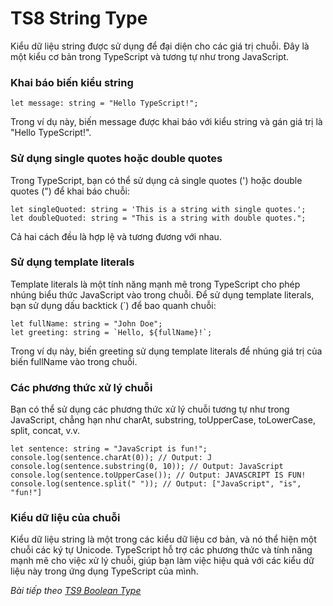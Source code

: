 # TS8 String Type

Kiểu dữ liệu string được sử dụng để đại diện cho các giá trị chuỗi. Đây là một kiểu cơ bản trong TypeScript và tương tự như trong JavaScript.

### Khai báo biến kiểu string

```
let message: string = "Hello TypeScript!";
```

Trong ví dụ này, biến message được khai báo với kiểu string và gán giá trị là "Hello TypeScript!".

### Sử dụng single quotes hoặc double quotes

Trong TypeScript, bạn có thể sử dụng cả single quotes (') hoặc double quotes (") để khai báo chuỗi:

```
let singleQuoted: string = 'This is a string with single quotes.';
let doubleQuoted: string = "This is a string with double quotes.";
```

Cả hai cách đều là hợp lệ và tương đương với nhau.

### Sử dụng template literals

Template literals là một tính năng mạnh mẽ trong TypeScript cho phép nhúng biểu thức JavaScript vào trong chuỗi. Để sử dụng template literals, bạn sử dụng dấu backtick (`) để bao quanh chuỗi:

```
let fullName: string = "John Doe";
let greeting: string = `Hello, ${fullName}!`;
```

Trong ví dụ này, biến greeting sử dụng template literals để nhúng giá trị của biến fullName vào trong chuỗi.

### Các phương thức xử lý chuỗi

Bạn có thể sử dụng các phương thức xử lý chuỗi tương tự như trong JavaScript, chẳng hạn như charAt, substring, toUpperCase, toLowerCase, split, concat, v.v.

```
let sentence: string = "JavaScript is fun!";
console.log(sentence.charAt(0)); // Output: J
console.log(sentence.substring(0, 10)); // Output: JavaScript
console.log(sentence.toUpperCase()); // Output: JAVASCRIPT IS FUN!
console.log(sentence.split(" ")); // Output: ["JavaScript", "is", "fun!"]
```

### Kiểu dữ liệu của chuỗi

Kiểu dữ liệu string là một trong các kiểu dữ liệu cơ bản, và nó thể hiện một chuỗi các ký tự Unicode. TypeScript hỗ trợ các phương thức và tính năng mạnh mẽ cho việc xử lý chuỗi, giúp bạn làm việc hiệu quả với các kiểu dữ liệu này trong ứng dụng TypeScript của mình.


*Bài tiếp theo [TS9 Boolean Type](/session/session_009_ts_boolean.md)*
